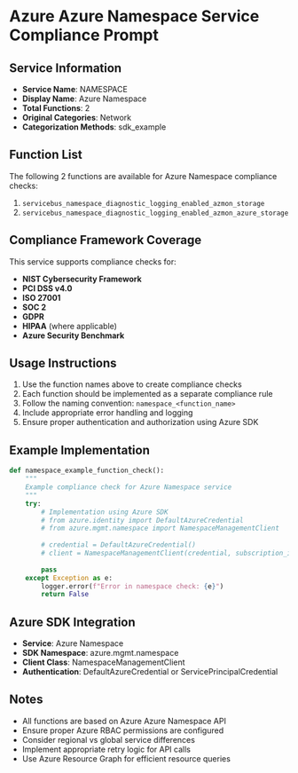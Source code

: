 # Azure Azure Namespace Service Compliance Prompt

## Service Information
- **Service Name**: NAMESPACE
- **Display Name**: Azure Namespace
- **Total Functions**: 2
- **Original Categories**: Network
- **Categorization Methods**: sdk_example

## Function List
The following 2 functions are available for Azure Namespace compliance checks:

1. `servicebus_namespace_diagnostic_logging_enabled_azmon_storage`
2. `servicebus_namespace_diagnostic_logging_enabled_azmon_azure_storage`


## Compliance Framework Coverage
This service supports compliance checks for:
- **NIST Cybersecurity Framework**
- **PCI DSS v4.0**
- **ISO 27001**
- **SOC 2**
- **GDPR**
- **HIPAA** (where applicable)
- **Azure Security Benchmark**

## Usage Instructions
1. Use the function names above to create compliance checks
2. Each function should be implemented as a separate compliance rule
3. Follow the naming convention: `namespace_<function_name>`
4. Include appropriate error handling and logging
5. Ensure proper authentication and authorization using Azure SDK

## Example Implementation
```python
def namespace_example_function_check():
    """
    Example compliance check for Azure Namespace service
    """
    try:
        # Implementation using Azure SDK
        # from azure.identity import DefaultAzureCredential
        # from azure.mgmt.namespace import NamespaceManagementClient
        
        # credential = DefaultAzureCredential()
        # client = NamespaceManagementClient(credential, subscription_id)
        
        pass
    except Exception as e:
        logger.error(f"Error in namespace check: {e}")
        return False
```

## Azure SDK Integration
- **Service**: Azure Namespace
- **SDK Namespace**: azure.mgmt.namespace
- **Client Class**: NamespaceManagementClient
- **Authentication**: DefaultAzureCredential or ServicePrincipalCredential

## Notes
- All functions are based on Azure Azure Namespace API
- Ensure proper Azure RBAC permissions are configured
- Consider regional vs global service differences
- Implement appropriate retry logic for API calls
- Use Azure Resource Graph for efficient resource queries
